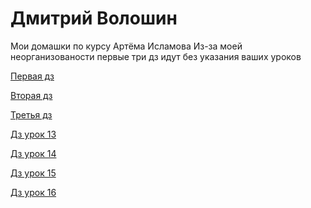 # Дмитрий Волошин
Мои домашки по курсу Артёма Исламова
Из-за моей неорганизованости первые три дз идут без указания ваших уроков

[Первая дз](https://github.com/Deiman999202/islamovcourse.github.io/tree/master/my-second-site "1 дз")

[Вторая дз](https://github.com/Deiman999202/islamovcourse.github.io/tree/master/another-project "2 дз")

[Третья дз](https://github.com/Deiman999202/islamovcourse.github.io/tree/master/12%20lesson "3 дз")

[Дз урок 13](https://github.com/Deiman999202/islamovcourse.github.io/tree/master/Lesson13 "Домашнее задание к 13 уроку")

[Дз урок 14](https://github.com/Deiman999202/islamovcourse.github.io/tree/master/Lesson14 "Домашнее задание к 14 уроку")

[Дз урок 15](https://github.com/Deiman999202/islamovcourse.github.io/tree/master/Lesson15 "Домашнее задание к 15 уроку")

[Дз урок 16](https://github.com/Deiman999202/islamovcourse.github.io/tree/master/Lesson-16 "Домашнее задание к 16 уроку")
